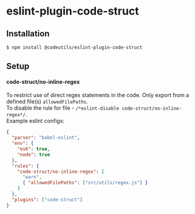 # eslint-plugin-code-struct

## Installation

```sh
$ npm install @codeutils/eslint-plugin-code-struct
```

## Setup

#### code-struct/no-inline-regex

To restrict use of direct regex statements in the code. Only export from a defined file(s) `allowedFilePaths`.  
To disable the rule for file - `/*eslint-disable code-struct/no-inline-regex*/`.  
Example eslint configs:

```json
{
  "parser": "babel-eslint",
  "env": {
    "es6": true,
    "node": true
  },
  "rules": {
    "code-struct/no-inline-regex": [
      "warn",
      { "allowedFilePaths": ["src/utils/regex.js"] }
    ]
  },
  "plugins": ["code-struct"]
}
```
